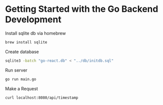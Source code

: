 # Getting Started with the Go Backend Development
Install sqlite db via homebrew
```sh
brew install sqlite
```

Create database
```sh
sqlite3 -batch "go-react.db" < "../db/initdb.sql"
```

Run server
```sh
go run main.go
```

Make a Request
```sh
curl localhost:8080/api/timestamp
```
